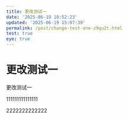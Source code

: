```yaml
---
title: 更改测试一
date: '2025-06-19 10:52:23'
updated: '2025-06-19 15:07:39'
permalink: /post/change-test-one-z9qu2t.html
test: true
eye: true
---
```




# 更改测试一

更改测试一

111111111111111

2222222222222

‍
